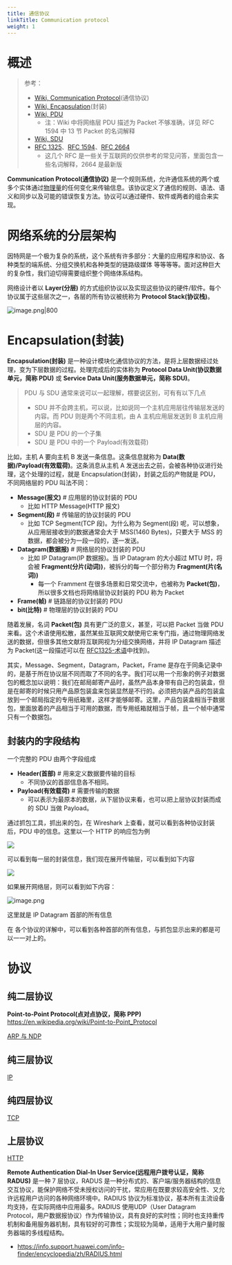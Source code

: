 ```yaml
---
title: 通信协议
linkTitle: Communication protocol
weight: 1
---
```


# 概述

> 参考：
>
> - [Wiki, Communication Protocol](https://en.wikipedia.org/wiki/Communication_protocol)(通信协议)
> - [Wiki, Encapsulation](<https://en.wikipedia.org/wiki/Encapsulation_(networking)>)(封装)
> - [Wiki, PDU](https://en.wikipedia.org/wiki/Protocol_data_unit)
>   - 注：Wiki 中将网络层 PDU 描述为 Packet 不够准确，详见 RFC 1594 中 13 节 Packet 的名词解释
> - [Wiki, SDU](https://en.wikipedia.org/wiki/Service_data_unit)
> - [RFC 1325](https://datatracker.ietf.org/doc/html/rfc1325)、[RFC 1594](https://datatracker.ietf.org/doc/html/rfc1594)、[RFC 2664](https://datatracker.ietf.org/doc/html/rfc2664)
>   - 这几个 RFC 是一些关于互联网的仅供参考的常见问答，里面包含一些名词解释，2664 是最新版

**Communication Protocol(通信协议)** 是一个规则系统，允许通信系统的两个或多个实体通过[物理量](https://en.wikipedia.org/wiki/Physical_quantity)的任何变化来传输信息。该协议定义了通信的规则、语法、语义和同步以及可能的错误恢复方法。协议可以通过硬件、软件或两者的组合来实现。

# 网络系统的分层架构

因特网是一个极为复杂的系统，这个系统有许多部分：大量的应用程序和协议、各种类型的端系统、分组交换机和各种类型的链路级媒体 等等等等。面对这种巨大的复杂性，我们迫切得需要组织整个网络体系结构。

网络设计者以 **Layer(分层)** 的方式组织协议以及实现这些协议的硬件/软件。每个协议属于这些层次之一，各层的所有协议被统称为 **Protocol Stack(协议栈)**。

![image.png|800](https://notes-learning.oss-cn-beijing.aliyuncs.com/data_comm/protocol/1628914014057-a14c5659-364a-4bfb-ad46-0dbec7375997.png)

# Encapsulation(封装)

**Encapsulation(封装)** 是一种设计模块化通信协议的方法，是将上层数据经过处理，变为下层数据的过程。处理完成后的实体称为 **Protocol Data Unit(协议数据单元，简称 PDU)** 或 **Service Data Unit(服务数据单元，简称 SDU)**。

> PDU 与 SDU 通常来说可以一起理解，楞要说区别，可有有以下几点
>
> - SDU 并不会跨主机，可以说，比如说同一个主机应用层往传输层发送的内容。而 PDU 则是两个不同主机，由 A 主机应用层发送到 B 主机应用层的内容。
> - SDU 是 PDU 的一个子集
> - SDU 是 PDU 中的一个 Payload(有效载荷)

比如，主机 A 要向主机 B 发送一条信息。这条信息就称为 **Data(数据)/Payload(有效载荷)**。这条消息从主机 A 发送出去之前，会被各种协议进行处理，这个处理的过程，就是 Encapsulation(封装)，封装之后的产物就是 PDU，不同网络层的 PDU 叫法不同：

- **Message(报文)** # 应用层的协议封装的 PDU
  - 比如 HTTP Message(HTTP 报文)
- **Segment(段)** # 传输层的协议封装的 PDU
  - 比如 TCP Segment(TCP 段)。为什么称为 Segment(段) 呢，可以想象，从应用层接收到的数据通常会大于 MSS(1460 Bytes)，只要大于 MSS 的数据，都会被分为一段一段的，逐一发送。
- **Datagram(数据报)** # 网络层的协议封装的 PDU
  - 比如 IP Datagram(IP 数据报)。当 IP Datagram 的大小超过 MTU 时，将会被 **Fragment(分片(动词))**，被拆分的每一个部分称为 **Fragment(片(名词))**
    - 每一个 Framment 在很多场景和日常交流中，也被称为 **Packet(包)**，所以很多文档也将网络层协议封装的 PDU 称为 Packet
- **Frame(帧)** # 链路层的协议封装的 PDU
- **bit(比特)** # 物理层的协议封装的 PDU

随着发展，名词 **Packet(包)** 具有更广泛的意义，甚至，可以把 Packet 当做 PDU 来看。这个术语使用松散，虽然某些互联网文献使用它来专门指，通过物理网络发送的数据，但很多其他文献将互联网视为分组交换网络，并将 IP Datagram 描述为 Packet(这一段描述可以在 [RFC1325-术语](https://datatracker.ietf.org/doc/html/rfc1325#page-30)中找到)。

其实，Message、Segment，Datagram，Packet，Frame 是存在于同条记录中的，是基于所在协议层不同而取了不同的名字。我们可以用一个形象的例子对数据包的概念加以说明：我们在邮局邮寄产品时，虽然产品本身带有自己的包装盒，但是在邮寄的时候只用产品原包装盒来包装显然是不行的。必须把内装产品的包装盒放到一个邮局指定的专用纸箱里，这样才能够邮寄。这里，产品包装盒相当于数据包，里面放着的产品相当于可用的数据，而专用纸箱就相当于帧，且一个帧中通常只有一个数据包。

## 封装内的字段结构

一个完整的 PDU 由两个字段组成

- **Header(首部)** # 用来定义数据要传输的目标
  - 不同协议的首部信息各不相同。
- **Payload(有效载荷)** # 需要传输的数据
  - 可以表示为最原本的数据，从下层协议来看，也可以把上层协议封装而成的 SDU 当做 Payload。

通过抓包工具，抓出来的包，在 Wireshark 上查看，就可以看到各种协议封装后，PDU 中的信息。这里以一个 HTTP 的响应包为例

![](https://notes-learning.oss-cn-beijing.aliyuncs.com/data_comm/protocol/1629077712291-6d02d74d-54f4-494b-9b6f-1a850d99005e.png)

可以看到每一层的封装信息，我们现在展开传输层，可以看到如下内容

![](https://notes-learning.oss-cn-beijing.aliyuncs.com/data_comm/protocol/1629077829616-4487b427-08b0-4799-8d16-37e6e3717286.png)

如果展开网络层，则可以看到如下内容：

![image.png](https://notes-learning.oss-cn-beijing.aliyuncs.com/data_comm/protocol/1629078088587-4b67122f-443c-4e5e-a08b-41f438267ffb.png)

这里就是 IP Datagram 首部的所有信息

在 各个协议的详解中，可以看到各种首部的所有信息，与抓包显示出来的都是可以一一对上的。

# 协议

## 纯二层协议

**Point-to-Point Protocol(点对点协议，简称 PPP)** https://en.wikipedia.org/wiki/Point-to-Point_Protocol

[ARP 与 NDP](docs/4.数据通信/Protocol/Data%20Link%20Layer/ARP%20与%20NDP.md)

## 纯三层协议

[IP](/docs/4.数据通信/Protocol/TCP_IP/IP/IP.md)

## 纯四层协议

[TCP](/docs/4.数据通信/Protocol/TCP_IP/TCP/TCP.md)

## 上层协议

[HTTP](/docs/4.数据通信/Protocol/HTTP/HTTP.md)

**Remote Authentication Dial-In User Service(远程用户拨号认证，简称 RADUS)** 是一种 7 层协议，RADUS 是一种分布式的、客户端/服务器结构的信息交互协议，能保护网络不受未授权访问的干扰，常应用在既要求较高安全性、又允许远程用户访问的各种网络环境中。RADIUS 协议为标准协议，基本所有主流设备均支持，在实际网络中应用最多。RADIUS 使用UDP（User Datagram Protocol，用户数据报协议）作为传输协议，具有良好的实时性；同时也支持重传机制和备用服务器机制，具有较好的可靠性；实现较为简单，适用于大用户量时服务器端的多线程结构。

- https://info.support.huawei.com/info-finder/encyclopedia/zh/RADIUS.html
